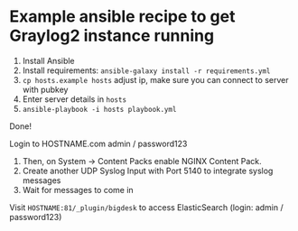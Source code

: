 # Example ansible recipe to get Graylog2 instance running


1. Install Ansible
2. Install requirements: ``ansible-galaxy install -r requirements.yml``
2. ``cp hosts.example hosts`` adjust ip, make sure you can connect to server with pubkey
2. Enter server details in ``hosts``
3. ``ansible-playbook -i hosts playbook.yml``

Done!

Login to HOSTNAME.com admin / password123

1. Then, on System -> Content Packs enable NGINX Content Pack.
2. Create another UDP Syslog Input with Port 5140 to integrate syslog messages
3. Wait for messages to come in

Visit `HOSTNAME:81/_plugin/bigdesk` to access ElasticSearch (login: admin / password123)

